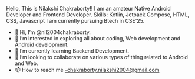 


Hello, This is Nilakshi Chakraborty!!
I am an amateur Native Android Developer and Frontend Developer.
Skills: Kotlin, Jetpack Compose, HTML, CSS, Javascript
I am currently pursuing Btech in CSE'25.





- 👋 Hi, I’m @nil2004chakraborty.
- 👀 I’m interested in exploring all about coding, Web development and Android development.
- 🌱 I’m currently learning Backend Development.
- 💞️ I’m looking to collaborate on various types of thing related to Android and Web.
- 📫 How to reach me -chakraborty.nilakshi2004@gmail.com

<!---
nil2004chakraborty/nil2004chakraborty is a ✨ special ✨ repository because its `README.md` (this file) appears on your GitHub profile.
You can click the Preview link to take a look at your changes.
--->
